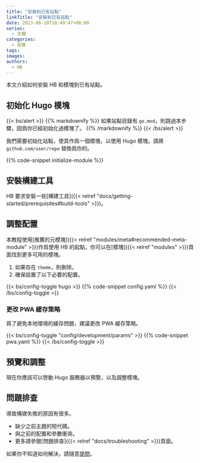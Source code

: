 ```yaml
---
title: "安裝到已有站點"
linkTitle: "安裝到已有站點"
date: 2023-06-18T10:49:47+08:00
series:
  - 文檔
categories:
  - 安裝
tags:
images:
authors:
  - HB
---
```


本文介紹如何安裝 HB 和模塊到已有站點。

<!--more-->

## 初始化 Hugo 模塊

{{< bs/alert >}}
{{% markdownify %}}
如果站點目錄有 `go.mod`，則跳過本步驟，因爲你已經初始化過模塊了。
{{% /markdownify %}}
{{< /bs/alert >}}

我們需要初始化站點，使其作爲一個模塊，以使用 Hugo 模塊。請將 `github.com/user/repo` 替換爲你的。

{{% code-snippet initialize-module %}}

## 安裝構建工具

HB 要求安裝一些[構建工具]({{< relref "docs/getting-started/prerequisites#build-tools" >}})。

## 調整配置

本教程使用[推薦的元模塊]({{< relref "modules/meta#recommended-meta-module" >}})作爲使用 HB 的起點，你可以在[模塊]({{< relref "modules" >}})頁面找到更多可用的模塊。

1. 如果存在 `theme`，則刪除。
1. 確保設置了以下必要的配置。

{{< bs/config-toggle hugo >}}
{{% code-snippet config.yaml %}}
{{< /bs/config-toggle >}}

### 更改 PWA 緩存策略

爲了避免本地環境的緩存問題，建議更改 PWA 緩存策略。

{{< bs/config-toggle "config/development/params" >}}
{{% code-snippet pwa.yaml %}}
{{< /bs/config-toggle >}}

## 預覽和調整

現在你應該可以啓動 Hugo 服務器以預覽，以及調整模塊。

## 問題排查

導致構建失敗的原因有很多。

- 缺少之前主題的短代碼。
- 與之前的配置和參數衝突。
- 更多請參閱[問題排查]({{< relref "docs/troubleshooting" >}})頁面。

如果你不知道如何解決，請隨意[提問](https://github.com/orgs/hbstack/discussions/new?category=q-a)。
